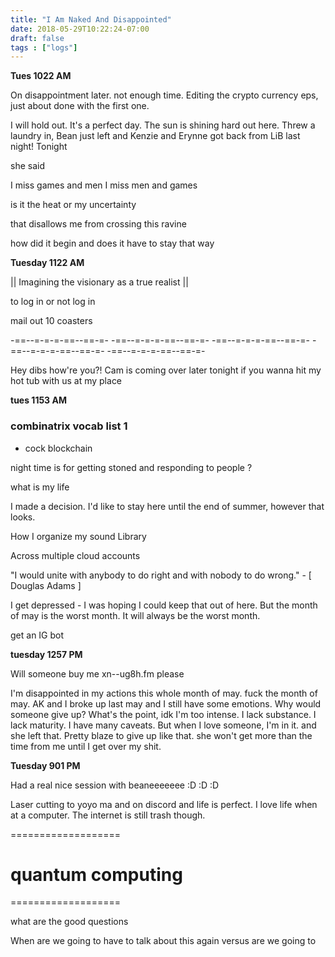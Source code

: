 ```yaml
---
title: "I Am Naked And Disappointed"
date: 2018-05-29T10:22:24-07:00
draft: false
tags : ["logs"]
---
```

**Tues 1022 AM**

On disappointment later. not enough time. Editing the crypto currency eps, just about done with the first one.


I will hold out. It's a perfect day. The sun is shining hard out here. Threw a laundry in, Bean just left and Kenzie and Erynne got back from LiB last night! Tonight


she said

I miss games and men
I miss men and games


is it the heat or my uncertainty

that disallows me from crossing this ravine


how did it begin and does it have to stay that way




**Tuesday 1122 AM**

|| Imagining the visionary as a true realist  ||


to log in or not log in


mail out 10 coasters

-==--=-=-=-==--==-=- -==--=-=-=-==--==-=- -==--=-=-=-==--==-=- -==--=-=-=-==--==-=- -==--=-=-=-==--==-=-


Hey dibs how're you?! Cam is coming over later tonight if you wanna hit my hot tub with us at my place

**tues 1153 AM**


### combinatrix vocab list 1

  - cock blockchain


night time is for getting stoned and responding to people ?

what is my life

I made a decision. I'd like to stay here until the end of summer, however that looks.


How I organize my sound Library

Across multiple cloud accounts



"I would unite with anybody to do right and with nobody to do wrong." - [ Douglas Adams ]


I get depressed - I was hoping I could keep that out of here. But the month of may is the worst month. It will always be the worst month.


get an IG bot



**tuesday 1257 PM**

Will someone buy me xn--ug8h.fm please

I'm disappointed in my actions this whole month of may. fuck the month of may. AK and I broke up last may and I still have some emotions. Why would someone give up? What's the point, idk I'm too intense. I lack substance. I lack maturity. I have many caveats. But when I love someone, I'm in it. and she left that. Pretty blaze to give up like that. she won't get more than the time from me until I get over my shit.

**Tuesday 901 PM**

Had a real nice session with beaneeeeeee :D :D :D

Laser cutting to yoyo ma and on discord and life is perfect. I love life when at a computer. The internet is still trash though.


===================

# quantum computing

===================


what are the good questions

When are we going to have to talk about this again versus are we going to
